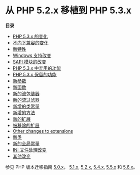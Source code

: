 从 PHP 5.2.x 移植到 PHP 5.3.x
=============================

**目录**

-   [PHP 5.3.x 的变化](/migration53/changes.html)
-   [不向下兼容的变化](/migration53/incompatible.html)
-   [新特性](/migration53/new-features.html)
-   [Windows 支持改变](/migration53/windows.html)
-   [SAPI 模块的改变](/migration53/sapi.html)
-   [PHP 5.3.x 中弃用的功能](/migration53/deprecated.html)
-   [PHP 5.3.x 保留的功能](/migration53/undeprecated.html)
-   [新参数](/migration53/parameters.html)
-   [新函数](/migration53/functions.html)
-   [新的流包装器](/migration53/new-stream-wrappers.html)
-   [新的流过滤器](/migration53/new-stream-filters.html)
-   [新增的类常量](/migration53/class-constants.html)
-   [新增的方法](/migration53/methods.html)
-   [新的扩展](/migration53/new-extensions.html)
-   [被移除的扩展](/migration53/removed-extensions.html)
-   [Other changes to extensions](/migration53/extensions-other.html)
-   [新类](/migration53/classes.html)
-   [新的全局常量](/migration53/global-constants.html)
-   [INI 文件处理改变](/migration53/ini.html)
-   [其他改变](/migration53/other.html)

参见 PHP 版本迁移指南
<a href="/migration5.html" class="link">5.0.x</a>，
<a href="/migration51.html" class="link">5.1.x</a>,
<a href="/migration52.html" class="link">5.2.x</a>,
<a href="/migration54.html" class="link">5.4.x</a>,
<a href="/migration55.html" class="link">5.5.x</a> 和
<a href="/migration56.html" class="link">5.6.x</a>。
